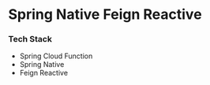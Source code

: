 # Spring Native Feign Reactive

### Tech Stack

* Spring Cloud Function
* Spring Native
* Feign Reactive
